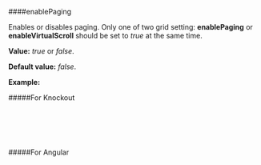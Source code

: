 ﻿####enablePaging

Enables or disables paging. Only one of two grid setting: **enablePaging** or **enableVirtualScroll** should be set to *true* at the same time.

**Value:** *true* or *false*.

**Default value:** *false*.

**Example:**

#####For Knockout
<!--Start the highlighter-->
<pre class="brush: html">
	<div id="test-knockout" data-bind="tgrid: { provider: itemsProvider, enablePaging: true}">
	</div>
</pre>

#####For Angular

<pre class="brush: html">
	<t-grid id="test-angular" provider="itemsProvider" enablePaging="true">
	</t-grid>
</pre>

#####

<script type="text/javascript">
    SyntaxHighlighter.highlight();
</script>